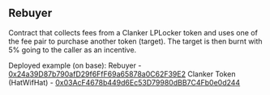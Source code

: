 ## Rebuyer

Contract that collects fees from a Clanker LPLocker token and uses one of the fee pair to purchase another token (target). The target is then burnt with 5% going to the caller as an incentive.

Deployed example (on base):
Rebuyer - [0x24a39D87b790afD29f6FfF69a65878a0C62F39E2](https://basescan.org/address/0x24a39D87b790afD29f6FfF69a65878a0C62F39E2#readContract)
Clanker Token (HatWifHat) - [0x03AcF4678b449d6Ec53D79980dBB7C4Fb0e0d244](https://basescan.org/address/0x03AcF4678b449d6Ec53D79980dBB7C4Fb0e0d244)
